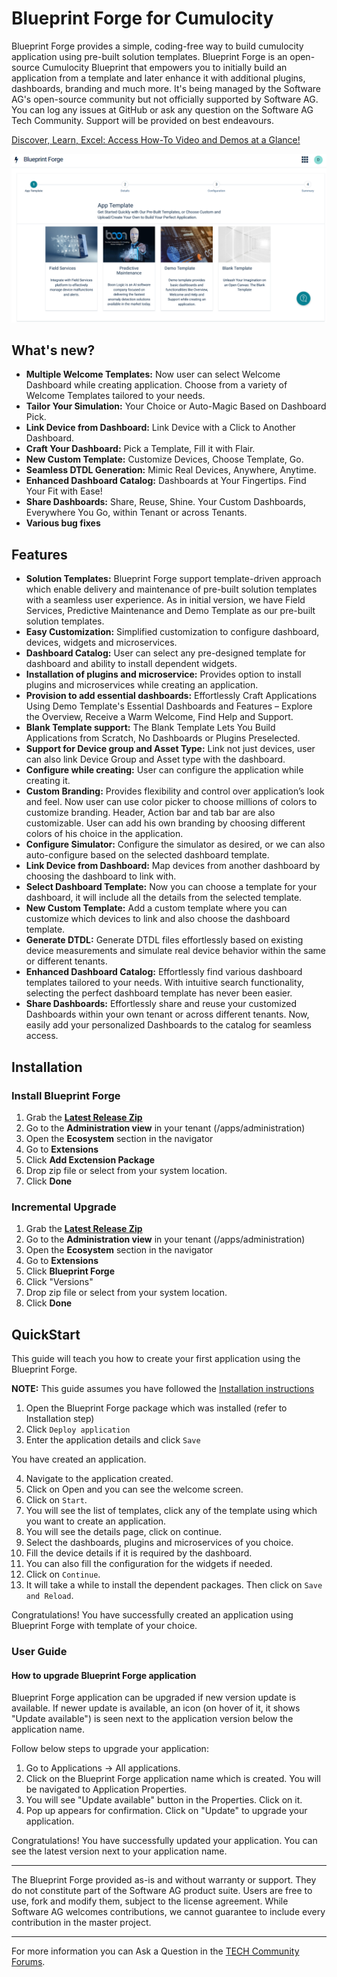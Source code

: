# Blueprint Forge for Cumulocity

Blueprint Forge provides a simple, coding-free way to build cumulocity application using pre-built solution templates. Blueprint Forge is an open-source Cumulocity Blueprint that empowers you to initially build an application from a template and later enhance it with additional plugins, dashboards, branding and much more. It's being managed by the Software AG's open-source community but not officially supported by Software AG. You can log any issues at GitHub or ask any question on the Software AG Tech Community. Support will be provided on best endeavours.

[Discover, Learn, Excel: Access How-To Video and Demos at a Glance!](https://open-source.softwareag.com/cumulocity-blueprint-forge)


![BlueprintForge](assets/blueprint-forge.png)

## What's new?

* **Multiple Welcome Templates:** Now user can select Welcome Dashboard while creating application. Choose from a variety of Welcome Templates tailored to your needs.
* **Tailor Your Simulation:** Your Choice or Auto-Magic Based on Dashboard Pick.
* **Link Device from Dashboard:** Link Device with a Click to Another Dashboard.
* **Craft Your Dashboard:** Pick a Template, Fill it with Flair.
* **New Custom Template:** Customize Devices, Choose Template, Go.
* **Seamless DTDL Generation:** Mimic Real Devices, Anywhere, Anytime.
* **Enhanced Dashboard Catalog:** Dashboards at Your Fingertips. Find Your Fit with Ease!
* **Share Dashboards:** Share, Reuse, Shine. Your Custom Dashboards, Everywhere You Go, within Tenant or across Tenants.
* **Various bug fixes**

## Features
* **Solution Templates:** Blueprint Forge support template-driven approach which enable delivery and maintenance of pre-built solution templates with a seamless user experience. As in initial version, we have Field Services, Predictive Maintenance and Demo Template as our pre-built solution templates.
* **Easy Customization:** Simplified customization to configure dashboard, devices, widgets and microservices.
* **Dashboard Catalog:** User can select any pre-designed template for dashboard and ability to install dependent widgets.
* **Installation of plugins and microservice:** Provides option to install plugins and microservices while creating an application.
* **Provision to add essential dashboards:** Effortlessly Craft Applications Using Demo Template's Essential Dashboards and Features – Explore the Overview, Receive a Warm Welcome, Find Help and Support.
* **Blank Template support:** The Blank Template Lets You Build Applications from Scratch, No Dashboards or Plugins Preselected.
* **Support for Device group and Asset Type:** Link not just devices, user can also link Device Group and Asset type with the dashboard.
* **Configure while creating:** User can configure the application while creating it.
* **Custom Branding:** Provides flexibility and control over application’s look and feel. Now user can use color picker to choose millions of colors to customize branding. Header, Action bar and tab bar are also customizable. User can add his own branding by choosing different colors of his choice in the application. 
* **Configure Simulator:** Configure the simulator as desired, or we can also auto-configure based on the selected dashboard template.
* **Link Device from Dashboard:** Map devices from another dashboard by choosing the dashboard to link with.
* **Select Dashboard Template:** Now you can choose a template for your dashboard, it will include all the details from the selected template.
* **New Custom Template:** Add a custom template where you can customize which devices to link and also choose the dashboard template.
* **Generate DTDL:** Generate DTDL files effortlessly based on existing device measurements and simulate real device behavior within the same or different tenants.
* **Enhanced Dashboard Catalog:** Effortlessly find various dashboard templates tailored to your needs.
With intuitive search functionality, selecting the perfect dashboard template has never been easier.
* **Share Dashboards:** Effortlessly share and reuse your customized Dashboards within your own tenant or across different tenants.
Now, easily add your personalized Dashboards to the catalog for seamless access.

## Installation

### Install Blueprint Forge

1. Grab the **[Latest Release Zip](https://github.com/SoftwareAG/cumulocity-blueprint-forge/releases)**
2. Go to the **Administration view** in your tenant (/apps/administration)
3. Open the **Ecosystem** section in the navigator
4. Go to **Extensions**
5. Click **Add Exctension Package**
6. Drop zip file or select from your system location.
7. Click **Done**

### Incremental Upgrade

1. Grab the **[Latest Release Zip](https://github.com/SoftwareAG/cumulocity-blueprint-forge/releases)**
2. Go to the **Administration view** in your tenant (/apps/administration)
3. Open the **Ecosystem** section in the navigator
4. Go to **Extensions**
5. Click **Blueprint Forge**
6. Click "Versions"
7. Drop zip file or select from your system location.
8. Click **Done**

## QuickStart

This guide will teach you how to create your first application using the Blueprint Forge.

**NOTE:** This guide assumes you have followed the [Installation instructions](#Installation)

1. Open the Blueprint Forge package which was installed (refer to Installation step)
2. Click `Deploy application`
3. Enter the application details and click `Save`


You have created an application.

4. Navigate to the application created.
5. Click on Open and you can see the welcome screen.
6. Click on `Start`.
7. You will see the list of templates, click any of the template using which you want to create an application.
8. You will see the details page, click on continue.
9. Select the dashboards, plugins and microservices of you choice.
10. Fill the device details if it is required by the dashboard.
11. You can also fill the configuration for the widgets if needed.
12. Click on `Continue`.
13. It will take a while to install the dependent packages. Then click on `Save and Reload`.

Congratulations! You have successfully created an application using Blueprint Forge with template of your choice.

### User Guide

#### How to upgrade Blueprint Forge application

Blueprint Forge application can be upgraded if new version update is available. If newer update is available, an icon (on hover of it, it shows "Update available") is seen next to the application version below the application name. 

Follow below steps to upgrade your application:

1. Go to Applications -> All applications. 
2. Click on the Blueprint Forge application name which is created. You will be navigated to Application Properties.
3. You will see "Update available" button in the Properties. Click on it.
4. Pop up appears for confirmation. Click on "Update" to upgrade your application.

Congratulations! You have successfully updated your application. You can see the latest version next to your application name.

------------------------------

The Blueprint Forge provided as-is and without warranty or support. They do not constitute part of the Software AG product suite. Users are free to use, fork and modify them, subject to the license agreement. While Software AG welcomes contributions, we cannot guarantee to include every contribution in the master project.
_____________________
For more information you can Ask a Question in the [TECH Community Forums](https://tech.forums.softwareag.com/tag/Cumulocity-IoT).

